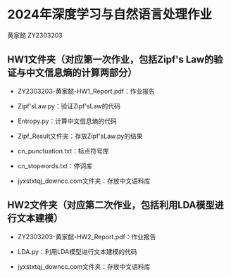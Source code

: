 # 2024年深度学习与自然语言处理作业

黄家懿 ZY2303203

## HW1文件夹（对应第一次作业，包括Zipf's Law的验证与中文信息熵的计算两部分）

- ZY2303203-黄家懿-HW1_Report.pdf：作业报告

- Zipf'sLaw.py：验证Zipf'sLaw的代码

- Entropy.py：计算中文信息熵的代码

- Zipf_Result文件夹：存放Zipf'sLaw.py的结果

- cn_punctuation.txt：标点符号库

- cn_stopwords.txt：停词库

- jyxstxtqj_downcc.com文件夹：存放中文语料库

## HW2文件夹（对应第二次作业，包括利用LDA模型进行文本建模）

- ZY2303203-黄家懿-HW2_Report.pdf：作业报告

- LDA.py：利用LDA模型进行文本建模的代码

- jyxstxtqj_downcc.com文件夹：存放中文语料库
